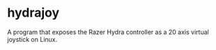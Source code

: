 # hydrajoy
A program that exposes the Razer Hydra controller as a 20 axis virtual joystick on Linux.
